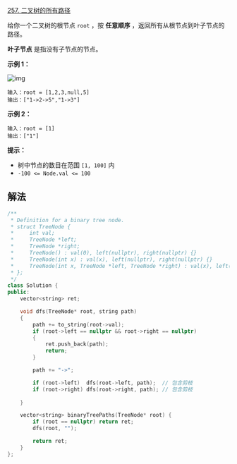 [257. 二叉树的所有路径](https://leetcode.cn/problems/binary-tree-paths/)

给你一个二叉树的根节点 `root` ，按 **任意顺序** ，返回所有从根节点到叶子节点的路径。

**叶子节点** 是指没有子节点的节点。

**示例 1：**

![img](https://assets.leetcode.com/uploads/2021/03/12/paths-tree.jpg)

```
输入：root = [1,2,3,null,5]
输出：["1->2->5","1->3"]
```

**示例 2：**

```
输入：root = [1]
输出：["1"]
```

 

**提示：**

- 树中节点的数目在范围 `[1, 100]` 内
- `-100 <= Node.val <= 100`



## 解法

```cc
/**
 * Definition for a binary tree node.
 * struct TreeNode {
 *     int val;
 *     TreeNode *left;
 *     TreeNode *right;
 *     TreeNode() : val(0), left(nullptr), right(nullptr) {}
 *     TreeNode(int x) : val(x), left(nullptr), right(nullptr) {}
 *     TreeNode(int x, TreeNode *left, TreeNode *right) : val(x), left(left), right(right) {}
 * };
 */
class Solution {
public:
    vector<string> ret;

    void dfs(TreeNode* root, string path)
    {
        path += to_string(root->val);
        if (root->left == nullptr && root->right == nullptr)
        {
            ret.push_back(path);
            return;
        }

        path += "->";

        if (root->left)  dfs(root->left, path);  // 包含剪枝
        if (root->right) dfs(root->right, path); // 包含剪枝
        
    }

    vector<string> binaryTreePaths(TreeNode* root) {
        if (root == nullptr) return ret;
        dfs(root, "");

        return ret;
    }
};
```

